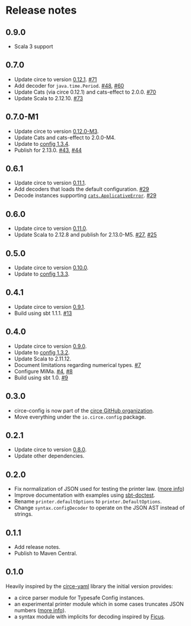 # Release notes

## 0.9.0

 - Scala 3 support

## 0.7.0

 - Update circe to version [0.12.1](https://github.com/circe/circe/releases/tag/v0.12.1). [#71]
 - Add decoder for `java.time.Period`. [#48], [#60]
 - Update Cats (via circe 0.12.1) and cats-effect to 2.0.0. [#70]
 - Update Scala to 2.12.10. [#73]

 [#48]: https://github.com/circe/circe-config/issues/48
 [#60]: https://github.com/circe/circe-config/pull/60
 [#70]: https://github.com/circe/circe-config/pull/70
 [#71]: https://github.com/circe/circe-config/pull/71
 [#73]: https://github.com/circe/circe-config/pull/73

## 0.7.0-M1

 - Update circe to version [0.12.0-M3](https://github.com/circe/circe/releases/tag/v0.12.0-M3).
 - Update Cats and cats-effect to 2.0.0-M4.
 - Update to [config 1.3.4].
 - Publish for 2.13.0. [#43], [#44]

 [#43]: https://github.com/circe/circe-config/pull/43
 [#44]: https://github.com/circe/circe-config/pull/44
 [config 1.3.4]: https://github.com/lightbend/config/blob/master/NEWS.md#134-april-18-2019

## 0.6.1

 - Update circe to version [0.11.1](https://github.com/circe/circe/releases/tag/v0.11.1).
 - Add decoders that loads the default configuration. [#29]
 - Decode instances supporting [`cats.ApplicativeError`]. [#29]

 [#29]: https://github.com/circe/circe-config/pull/29
 [`cats.ApplicativeError`]: https://typelevel.org/cats/api/cats/ApplicativeError.html

## 0.6.0

 - Update circe to version [0.11.0](https://github.com/circe/circe/releases/tag/v0.11.0).
 - Update Scala to 2.12.8 and publish for 2.13.0-M5. [#27], [#25]

 [#25]: https://github.com/circe/circe-config/pull/25
 [#27]: https://github.com/circe/circe-config/pull/27

## 0.5.0

 - Update circe to version [0.10.0](https://github.com/circe/circe/releases/tag/v0.10.0).
 - Update to [config 1.3.3].

 [config 1.3.3]: https://github.com/lightbend/config/blob/master/NEWS.md#133-february-22-2018

## 0.4.1

 - Update circe to version [0.9.1](https://github.com/circe/circe/releases/tag/v0.9.1).
 - Build using sbt 1.1.1. [#13]

 [#13]: https://github.com/circe/circe-config/pull/13

## 0.4.0

 - Update circe to version [0.9.0](https://github.com/circe/circe/releases/tag/v0.9.0).
 - Update to [config 1.3.2].
 - Update Scala to 2.11.12.
 - Document limitations regarding numerical types. [#7]
 - Configure MiMa. [#4], [#8]
 - Build using sbt 1.0. [#9]

 [#4]: https://github.com/circe/circe-config/issues/4
 [#7]: https://github.com/circe/circe-config/issues/7
 [#8]: https://github.com/circe/circe-config/pull/8
 [#9]: https://github.com/circe/circe-config/pull/9
 [config 1.3.2]: https://github.com/lightbend/config/blob/master/NEWS.md#132-october-6-2017

## 0.3.0

 - circe-config is now part of the [circe GitHub organization](https://github.com/circe).
 - Move everything under the `io.circe.config` package.

## 0.2.1

 - Update circe to version [0.8.0](https://github.com/circe/circe/releases/tag/v0.8.0).
 - Update other dependencies.

## 0.2.0

 - Fix normalization of JSON used for testing the printer law. ([more info][0.1.0-printer-issue])
 - Improve documentation with examples using [sbt-doctest].
 - Rename `printer.defaultOptions` to `printer.DefaultOptions`.
 - Change `syntax.configDecoder` to operate on the JSON AST instead of strings.

 [sbt-doctest]: https://github.com/tkawachi/sbt-doctest

## 0.1.1

 - Add release notes.
 - Publish to Maven Central.

## 0.1.0

Heavily inspired by the [circe-yaml] library the initial version provides:

 - a circe parser module for Typesafe Config instances.
 - an experimental printer module which in some cases truncates JSON numbers ([more info][0.1.0-printer-issue]).
 - a syntax module with implicits for decoding inspired by [Ficus].

 [0.1.0-printer-issue]: https://github.com/circe/circe-config/blob/0.1.0/src/test/scala/io.github.jonas.circe.config/TypesafeConfigSymmetricSerializationTests.scala#L24
 [circe-yaml]: https://github.com/circe/circe-yaml
 [ficus]: https://github.com/iheartradio/ficus
